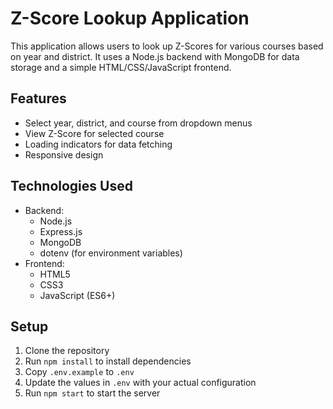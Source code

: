 # Z-Score Lookup Application

This application allows users to look up Z-Scores for various courses based on year and district. It uses a Node.js backend with MongoDB for data storage and a simple HTML/CSS/JavaScript frontend.

## Features

- Select year, district, and course from dropdown menus
- View Z-Score for selected course
- Loading indicators for data fetching
- Responsive design

## Technologies Used

- Backend:
  - Node.js
  - Express.js
  - MongoDB
  - dotenv (for environment variables)
- Frontend:
  - HTML5
  - CSS3
  - JavaScript (ES6+)

## Setup
1. Clone the repository
2. Run `npm install` to install dependencies
3. Copy `.env.example` to `.env`
4. Update the values in `.env` with your actual configuration
5. Run `npm start` to start the server

